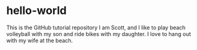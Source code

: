 # hello-world
This is the GitHub tutorial repository
I am Scott, and I like to play beach volleyball with my son and ride bikes with my daughter.
I love to hang out with my wife at the beach.
